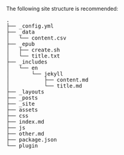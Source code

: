 The following site structure is recommended:
<pre style="background-color: transparent">
.
├── _config.yml
├── _data
│   └── content.csv
├── _epub
│   ├── create.sh
│   └── title.txt
├── _includes
│   └── en
│       └── jekyll
│           ├── content.md
│           └── title.md
├── _layouts
├── _posts
├── _site
├── assets
├── css
├── index.md
├── js
├── other.md
├── package.json
└── plugin
</pre>
